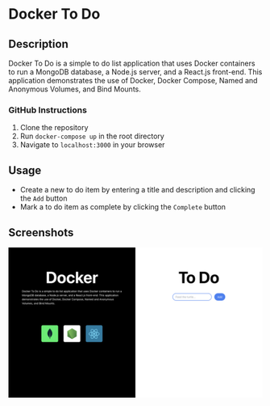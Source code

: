 # Docker To Do

## Description
Docker To Do is a simple to do list application that uses Docker containers to run a MongoDB database, a Node.js server, and a React.js front-end. This application demonstrates the use of Docker, Docker Compose, Named and Anonymous Volumes, and Bind Mounts.

### GitHub Instructions
1. Clone the repository
2. Run `docker-compose up` in the root directory
3. Navigate to `localhost:3000` in your browser

## Usage
- Create a new to do item by entering a title and description and clicking the `Add` button
- Mark a to do item as complete by clicking the `Complete` button

## Screenshots
![Docker To Do](./docker-to-do.png)
